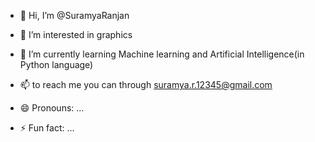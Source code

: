 - 👋 Hi, I’m @SuramyaRanjan
- 👀 I’m interested in graphics 
- 🌱 I’m currently learning Machine learning and Artificial Intelligence(in Python language)
  
- 📫  to reach me you can through suramya.r.12345@gmail.com
- 😄 Pronouns: ...
- ⚡ Fun fact: ...

<!---
SuramyaRanjan/SuramyaRanjan is a ✨ special ✨ repository because its `README.md` (this file) appears on your GitHub profile.
You can click the Preview link to take a look at your changes.
--->
